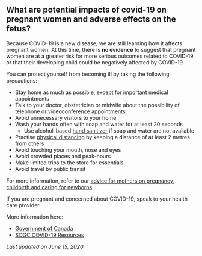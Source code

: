 ## What are potential impacts of covid-19 on pregnant women and adverse effects on the fetus?

Because COVID-19 is a new disease, we are still learning how it affects pregnant women. At this time, there is **no evidence** to suggest that pregnant women are at a greater risk for more serious outcomes related to COVID-19 or that their developing child could be negatively affected by COVID-19.

You can protect yourself from becoming ill by taking the following precautions:

- Stay home as much as possible, except for important medical appointments
- Talk to your doctor, obstetrician or midwife about the possibility of telephone or videoconference appointments
- Avoid unnecessary visitors to your home
- Wash your hands often with soap and water for at least 20 seconds
  - Use alcohol-based [hand sanitizer](https://www.canada.ca/en/health-canada/services/drugs-health-products/disinfectants/covid-19/hand-sanitizer.html) if soap and water are not available
- Practise [physical distancing](https://www.canada.ca/en/public-health/services/publications/diseases-conditions/social-distancing.html) by keeping a distance of at least 2 metres from others
- Avoid touching your mouth, nose and eyes
- Avoid crowded places and peak-hours
- Make limited trips to the store for essentials
- Avoid travel by public transit

For more information, refer to our [advice for mothers on pregnancy, childbirth and caring for newborns](https://www.canada.ca/en/public-health/services/publications/diseases-conditions/pregnancy-advise-mothers.html).

If you are pregnant and concerned about COVID-19, speak to your health care provider.

More information here:

- [Government of Canada](https://www.canada.ca/en/public-health/services/diseases/2019-novel-coronavirus-infection/prevention-risks.html)
- [SOGC COVID-19 Resources](https://www.sogc.org/en/content/COVID-19/COVID-19.aspx?hkey=dd7d7494-49fa-4966-ab4d-4dca362a9655&WebsiteKey=4d1aa07b-5fc4-4673-9721-b91ff3c0be30)

_Last updated on June 15, 2020_

